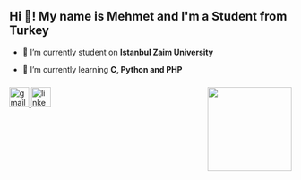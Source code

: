 <h2 align="left">Hi 👋! My name is Mehmet and I'm a Student from Turkey</h2>

- 🔭 I’m currently student on **Istanbul Zaim University**

- 🌱 I’m currently learning **C, Python and PHP**

###

<img align="right" height="150" src="https://media.tenor.com/wO-oCQAq6psAAAAC/zoro.gif"  />

###

<div align="left">
  <a href="mailto:slapmemo@gmail.com" target="_blank">
    <img src="https://img.shields.io/static/v1?message=Gmail&logo=gmail&label=&color=D14836&logoColor=white&labelColor=&style=for-the-badge" height="35" alt="gmail logo"  />
  </a>
  <a href="https://www.linkedin.com/in/slapmemo/" target="_blank">
    <img src="https://img.shields.io/static/v1?message=LinkedIn&logo=linkedin&label=&color=0077B5&logoColor=white&labelColor=&style=for-the-badge" height="35" alt="linkedin logo"  />
  </a>
</div>

###
